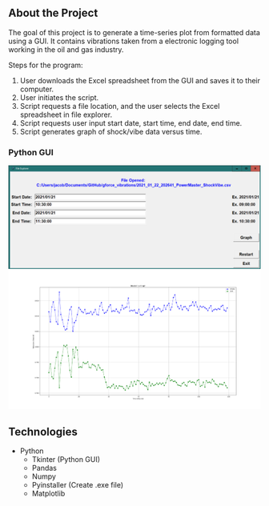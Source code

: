 ## About the Project
The goal of this project is to generate a time-series plot from formatted data using a GUI. It contains vibrations taken from a electronic logging tool working in the oil and gas industry. 

Steps for the program:
1. User downloads the Excel spreadsheet from the GUI and saves it to their computer.
2. User initiates the script.
3. Script requests a file location, and the user selects the Excel spreadsheet in file explorer.
4. Script requests user input start date, start time, end date, end time.
5. Script generates graph of shock/vibe data versus time.


### Python GUI
![python_gui](python_gui.png)
![python_gui_graph.png](python_gui_large.png)

## Technologies
* Python
  * Tkinter (Python GUI)
  * Pandas
  * Numpy
  * Pyinstaller (Create .exe file)
  * Matplotlib


